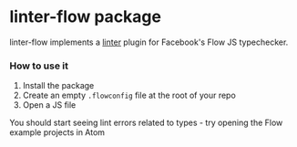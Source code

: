 # linter-flow package

linter-flow implements a [linter](https://github.com/AtomLinter/Linter) plugin
for Facebook's Flow JS typechecker.

### How to use it

1. Install the package
1. Create an empty `.flowconfig` file at the root of your repo
1. Open a JS file

You should start seeing lint errors related to types - try opening the Flow
example projects in Atom
